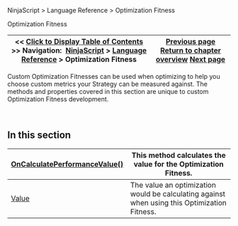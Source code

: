 ﻿


NinjaScript \> Language Reference \> Optimization Fitness






















Optimization Fitness







| \<\< [Click to Display Table of Contents](optimization_fitness.md) \>\> **Navigation:**     [NinjaScript](ninjascript-1.md) \> [Language Reference](language_reference_wip-1.md) \> Optimization Fitness | [Previous page](priorvalue-1.md) [Return to chapter overview](language_reference_wip-1.md) [Next page](oncalculateperformancevalue-1.md) |
| --- | --- |











Custom Optimization Fitnesses can be used when optimizing to help you choose custom metrics your Strategy can be measured against. The methods and properties covered in this section are unique to custom Optimization Fitness development.


 


## In this section




| [OnCalculatePerformanceValue()](oncalculateperformancevalue-1.md) | This method calculates the value for the Optimization Fitness. |
| --- | --- |
| [Value](optimization_fitness_value-1.md) | The value an optimization would be calculating against when using this Optimization Fitness. |









